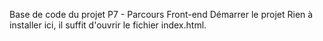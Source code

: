 Base de code du projet P7 - Parcours Front-end
Démarrer le projet
Rien à installer ici, il suffit d'ouvrir le fichier index.html.

